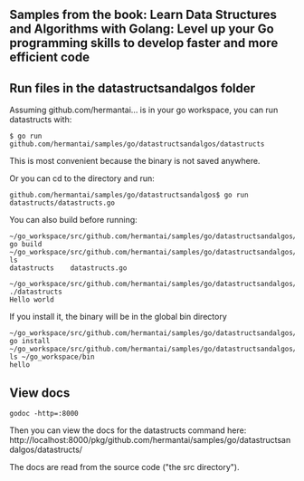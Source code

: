 ## Samples from the book: Learn Data Structures and Algorithms with Golang: Level up your Go programming skills to develop faster and more efficient code


## Run files in the datastructsandalgos folder

Assuming github.com/hermantai... is in your go workspace, you can run datastructs
with:

    $ go run github.com/hermantai/samples/go/datastructsandalgos/datastructs

This is most convenient because the binary is not saved anywhere.

Or you can cd to the directory and run:

    github.com/hermantai/samples/go/datastructsandalgos$ go run datastructs/datastructs.go

You can also build before running:

    ~/go_workspace/src/github.com/hermantai/samples/go/datastructsandalgos/datastructs$ go build
    ~/go_workspace/src/github.com/hermantai/samples/go/datastructsandalgos/datastructs$ ls
    datastructs    datastructs.go

    ~/go_workspace/src/github.com/hermantai/samples/go/datastructsandalgos/datastructs$ ./datastructs
    Hello world

If you install it, the binary will be in the global bin directory

    ~/go_workspace/src/github.com/hermantai/samples/go/datastructsandalgos/datastructs$ go install
    ~/go_workspace/src/github.com/hermantai/samples/go/datastructsandalgos/datastructs$ ls ~/go_workspace/bin
    hello

## View docs

    godoc -http=:8000

Then you can view the docs for the datastructs command here: http://localhost:8000/pkg/github.com/hermantai/samples/go/datastructsandalgos/datastructs/

The docs are read from the source code ("the src directory").

